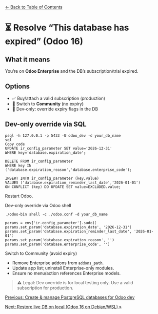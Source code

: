 [← Back to Table of Contents](../README.md#table-of-contents)

# ⏳ Resolve “This database has expired” (Odoo 16)

## What it means
You’re on **Odoo Enterprise** and the DB’s subscription/trial expired.

## Options
- ✅ Buy/attach a valid subscription (production)
- 🔄 Switch to **Community** (no expiry)
- 🧪 Dev-only: override expiry flags in the DB

## Dev-only override via SQL
```
psql -h 127.0.0.1 -p 5433 -U odoo_dev -d your_db_name
sql
Copy code
UPDATE ir_config_parameter SET value='2026-12-31'
WHERE key='database.expiration_date';

DELETE FROM ir_config_parameter
WHERE key IN ('database.expiration_reason','database.enterprise_code');

INSERT INTO ir_config_parameter (key,value)
VALUES ('database.expiration_reminder_last_date','2026-01-01')
ON CONFLICT (key) DO UPDATE SET value=EXCLUDED.value;
```

Restart Odoo.

Dev-only override via Odoo shell
```
./odoo-bin shell -c ./odoo.conf -d your_db_name

params = env['ir.config_parameter'].sudo()
params.set_param('database.expiration_date', '2026-12-31')
params.set_param('database.expiration_reminder_last_date', '2026-01-01')
params.set_param('database.expiration_reason', '')
params.set_param('database.enterprise_code', '')
```

Switch to Community (avoid expiry)
- Remove Enterprise addons from `addons_path`.
- Update app list; uninstall Enterprise-only modules.
- Ensure no menu/action references Enterprise models.

>⚠️ Legal: Dev override is for local testing only. Use a valid subscription for production.

[Previous: Create & manage PostgreSQL databases for Odoo dev](02-create-manage-postgres-odoo.md)

[Next: Restore live DB on local (Odoo 16 on Debian/WSL) »](04-restore-live-db-local.md)

